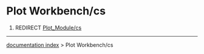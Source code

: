 # Plot Workbench/cs
1.  REDIRECT [Plot\_Module/cs](Plot_Module/cs.md)

---
[documentation index](../README.md) > Plot Workbench/cs
